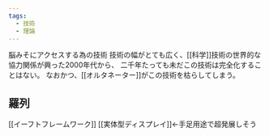 ```yaml
---
tags:
  - 技術
  - 理論
---
```

脳みそにアクセスする為の技術
技術の幅がとても広く、[[科学]]技術の世界的な協力関係が興った2000年代から、
二千年たっても未だこの技術は完全化することはない。
なおかつ、[[オルタネーター]]がこの技術を枯らしてしまう。
## 羅列
[[イーフトフレームワーク]]
[[実体型ディスプレイ]]←手足用途で超発展しそう